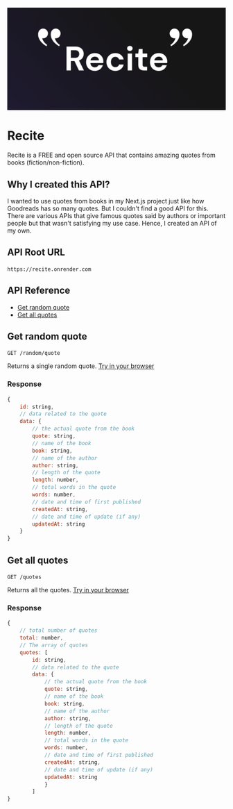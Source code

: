 ![Recite cover with a black gradient background and two quote icons](./images/recite-v1.png)

# Recite

Recite is a FREE and open source API that contains amazing quotes from books (fiction/non-fiction).

## Why I created this API?

I wanted to use quotes from books in my Next.js project just like how Goodreads has so many quotes. But I couldn't find a good API for this. There are various APIs that give famous quotes said by authors or important people but that wasn't satisfying my use case. Hence, I created an API of my own. 

## API Root URL

```
https://recite.onrender.com
```

## API Reference

- [Get random quote](#get-random-quote)
- [Get all quotes](#get-all-quotes)

## Get random quote

```
GET /random/quote
```

Returns a single random quote. 
[Try in your browser](https://recite.onrender.com/random/quote)

### Response

```JavaScript
{
    id: string,
    // data related to the quote
    data: {
        // the actual quote from the book
        quote: string,
        // name of the book
        book: string,
        // name of the author
        author: string,
        // length of the quote
        length: number,
        // total words in the quote
        words: number,
        // date and time of first published
        createdAt: string,
        // date and time of update (if any)
        updatedAt: string
    }      
}
```


## Get all quotes

```
GET /quotes
```

Returns all the quotes. 
[Try in your browser](https://recite.onrender.com/quotes)

### Response

```JavaScript
{
    // total number of quotes
    total: number,
    // The array of quotes
    quotes: [
        id: string,
        // data related to the quote
        data: {
            // the actual quote from the book
            quote: string,
            // name of the book
            book: string,
            // name of the author
            author: string,
            // length of the quote
            length: number,
            // total words in the quote
            words: number,
            // date and time of first published
            createdAt: string,
            // date and time of update (if any)
            updatedAt: string
            }
        ]  
}
```
